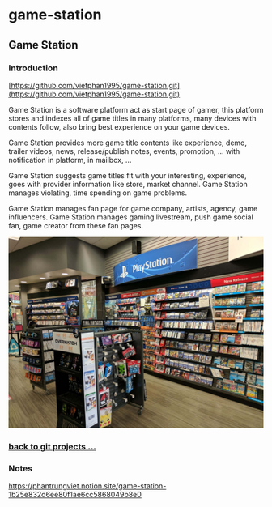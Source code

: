 # game-station

## Game Station

### Introduction

[https://github.com/vietphan1995/game-station.git](https://github.com/vietphan1995/game-station.git)

Game Station is a software platform act as start page of gamer, this platform stores and indexes all of game titles in many platforms, many devices with contents follow, also bring best experience on your game devices.

Game Station provides more game title contents like experience, demo, trailer videos, news, release/publish notes, events, promotion, … with notification in platform, in mailbox, …

Game Station suggests game titles fit with your interesting, experience, goes with provider information like store, market channel. Game Station manages violating, time spending on game problems.

Game Station manages fan page for game company, artists, agency, game influencers. Game Station manages gaming livestream, push game social fan, game creator from these fan pages.

![image.png](image.png)

### [back to git projects …](https://github.com/vietphan1995/projects)

### Notes
https://phantrungviet.notion.site/game-station-1b25e832d6ee80f1ae6cc5868049b8e0